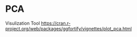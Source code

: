 # PCA

Visulization Tool 
https://cran.r-project.org/web/packages/ggfortify/vignettes/plot_pca.html 
